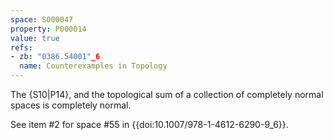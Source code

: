 ```yaml
---
space: S000047
property: P000014
value: true
refs:
- zb: "0386.54001"_6
  name: Counterexamples in Topology
---
```


The {S10|P14}, and the topological sum of a collection of completely normal spaces is completely normal.

See item #2 for space #55 in {{doi:10.1007/978-1-4612-6290-9_6}}.

